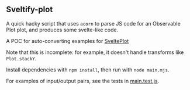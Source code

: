 ## Sveltify-plot

A quick hacky script that uses `acorn` to parse JS code for an Observable Plot plot, and produces some svelte-like code.

A POC for auto-converting examples for [SveltePlot](https://www.vis4.net/blog/2024/01/svelteplot/)

Note that this is incomplete: for example, it doesn't handle transforms like `Plot.stackY`.

Install dependencies with `npm install`, then run with `node main.mjs`.

For examples of input/output pairs, see the tests in [main.test.js](./main.test.js).